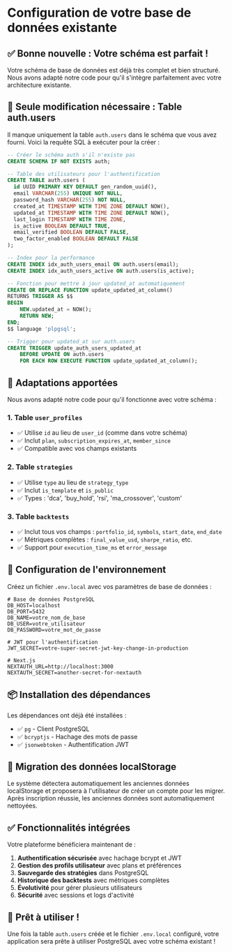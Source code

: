 # Configuration de votre base de données existante

## ✅ Bonne nouvelle : Votre schéma est parfait !

Votre schéma de base de données est déjà très complet et bien structuré. Nous avons adapté notre code pour qu'il s'intègre parfaitement avec votre architecture existante.

## 🔧 Seule modification nécessaire : Table auth.users

Il manque uniquement la table `auth.users` dans le schéma que vous avez fourni. Voici la requête SQL à exécuter pour la créer :

```sql
-- Créer le schéma auth s'il n'existe pas
CREATE SCHEMA IF NOT EXISTS auth;

-- Table des utilisateurs pour l'authentification
CREATE TABLE auth.users (
  id UUID PRIMARY KEY DEFAULT gen_random_uuid(),
  email VARCHAR(255) UNIQUE NOT NULL,
  password_hash VARCHAR(255) NOT NULL,
  created_at TIMESTAMP WITH TIME ZONE DEFAULT NOW(),
  updated_at TIMESTAMP WITH TIME ZONE DEFAULT NOW(),
  last_login TIMESTAMP WITH TIME ZONE,
  is_active BOOLEAN DEFAULT TRUE,
  email_verified BOOLEAN DEFAULT FALSE,
  two_factor_enabled BOOLEAN DEFAULT FALSE
);

-- Index pour la performance
CREATE INDEX idx_auth_users_email ON auth.users(email);
CREATE INDEX idx_auth_users_active ON auth.users(is_active);

-- Fonction pour mettre à jour updated_at automatiquement
CREATE OR REPLACE FUNCTION update_updated_at_column()
RETURNS TRIGGER AS $$
BEGIN
    NEW.updated_at = NOW();
    RETURN NEW;
END;
$$ language 'plpgsql';

-- Trigger pour updated_at sur auth.users
CREATE TRIGGER update_auth_users_updated_at
    BEFORE UPDATE ON auth.users
    FOR EACH ROW EXECUTE FUNCTION update_updated_at_column();
```

## 🎯 Adaptations apportées

Nous avons adapté notre code pour qu'il fonctionne avec votre schéma :

### 1. Table `user_profiles`
- ✅ Utilise `id` au lieu de `user_id` (comme dans votre schéma)
- ✅ Inclut `plan`, `subscription_expires_at`, `member_since`
- ✅ Compatible avec vos champs existants

### 2. Table `strategies`
- ✅ Utilise `type` au lieu de `strategy_type`
- ✅ Inclut `is_template` et `is_public`
- ✅ Types : 'dca', 'buy_hold', 'rsi', 'ma_crossover', 'custom'

### 3. Table `backtests`
- ✅ Inclut tous vos champs : `portfolio_id`, `symbols`, `start_date`, `end_date`
- ✅ Métriques complètes : `final_value_usd`, `sharpe_ratio`, etc.
- ✅ Support pour `execution_time_ms` et `error_message`

## 🚀 Configuration de l'environnement

Créez un fichier `.env.local` avec vos paramètres de base de données :

```env
# Base de données PostgreSQL
DB_HOST=localhost
DB_PORT=5432
DB_NAME=votre_nom_de_base
DB_USER=votre_utilisateur
DB_PASSWORD=votre_mot_de_passe

# JWT pour l'authentification
JWT_SECRET=votre-super-secret-jwt-key-change-in-production

# Next.js
NEXTAUTH_URL=http://localhost:3000
NEXTAUTH_SECRET=another-secret-for-nextauth
```

## 📦 Installation des dépendances

Les dépendances ont déjà été installées :
- ✅ `pg` - Client PostgreSQL
- ✅ `bcryptjs` - Hachage des mots de passe
- ✅ `jsonwebtoken` - Authentification JWT

## 🔄 Migration des données localStorage

Le système détectera automatiquement les anciennes données localStorage et proposera à l'utilisateur de créer un compte pour les migrer. Après inscription réussie, les anciennes données sont automatiquement nettoyées.

## ✅ Fonctionnalités intégrées

Votre plateforme bénéficiera maintenant de :

1. **Authentification sécurisée** avec hachage bcrypt et JWT
2. **Gestion des profils utilisateur** avec plans et préférences
3. **Sauvegarde des stratégies** dans PostgreSQL
4. **Historique des backtests** avec métriques complètes
5. **Évolutivité** pour gérer plusieurs utilisateurs
6. **Sécurité** avec sessions et logs d'activité

## 🎉 Prêt à utiliser !

Une fois la table `auth.users` créée et le fichier `.env.local` configuré, votre application sera prête à utiliser PostgreSQL avec votre schéma existant !